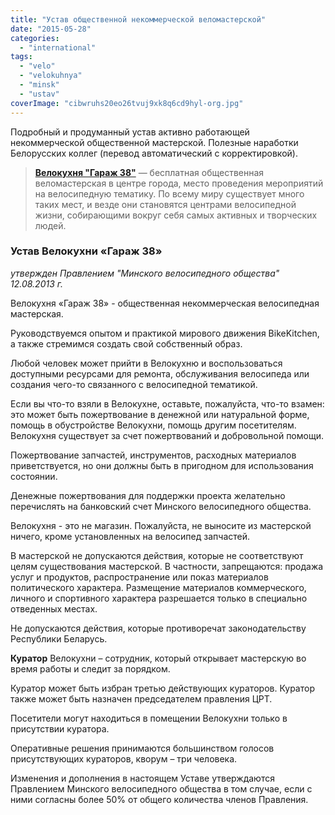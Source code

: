 ```yaml
---
title: "Устав общественной некоммерческой веломастерской"
date: "2015-05-28"
categories: 
  - "international"
tags: 
  - "velo"
  - "velokuhnya"
  - "minsk"
  - "ustav"
coverImage: "cibwruhs20eo26tvuj9xk8q6cd9hyl-org.jpg"
---
```


Подробный и продуманный устав активно работающей некоммерческой общественной мастерской. Полезные наработки Белорусских коллег (перевод автоматический с корректировкой).

> [**Велокухня "Гараж 38"**](http://ooley.ru/places/velokuhnya-garazh-38/) — бесплатная общественная веломастерская в центре города, место проведения мероприятий на велосипедную тематику. По всему миру существует много таких мест, и везде они становятся центрами велосипедной жизни, собирающими вокруг себя самых активных и творческих людей.

### Устав Велокухни «Гараж 38»

_утвержден Правлением "Минского велосипедного общества" 12.08.2013 г._

Велокухня «Гараж 38» - общественная некоммерческая велосипедная мастерская.

Руководствуемся опытом и практикой мирового движения BikeKitchen, а также стремимся создать свой собственный образ.

Любой человек может прийти в Велокухню и воспользоваться доступными ресурсами для ремонта, обслуживания велосипеда или создания чего-то связанного с велосипедной тематикой.

Если вы что-то взяли в Велокухне, оставьте, пожалуйста, что-то взамен: это может быть пожертвование в денежной или натуральной форме, помощь в обустройстве Велокухни, помощь другим посетителям. Велокухня существует за счет пожертвований и добровольной помощи.

Пожертвование запчастей, инструментов, расходных материалов приветствуется, но они должны быть в пригодном для использования состоянии.

Денежные пожертвования для поддержки проекта желательно перечислять на банковский счет Минского велосипедного общества.

Велокухня - это не магазин. Пожалуйста, не выносите из мастерской ничего, кроме установленных на велосипед запчастей.

В мастерской не допускаются действия, которые не соответствуют целям существования мастерской. В частности, запрещаются: продажа услуг и продуктов, распространение или показ материалов политического характера. Размещение материалов коммерческого, личного и спортивного характера разрешается только в специально отведенных местах.

Не допускаются действия, которые противоречат законодательству Республики Беларусь.

**Куратор** Велокухни – сотрудник, который открывает мастерскую во время работы и следит за порядком.

Куратор может быть избран третью действующих кураторов. Куратор также может быть назначен председателем правления ЦРТ.

Посетители могут находиться в помещении Велокухни только в присутствии куратора.

Оперативные решения принимаются большинством голосов присутствующих кураторов, кворум – три человека.

Изменения и дополнения в настоящем Уставе утверждаются Правлением Минского велосипедного общества в том случае, если с ними согласны более 50% от общего количества членов Правления.
